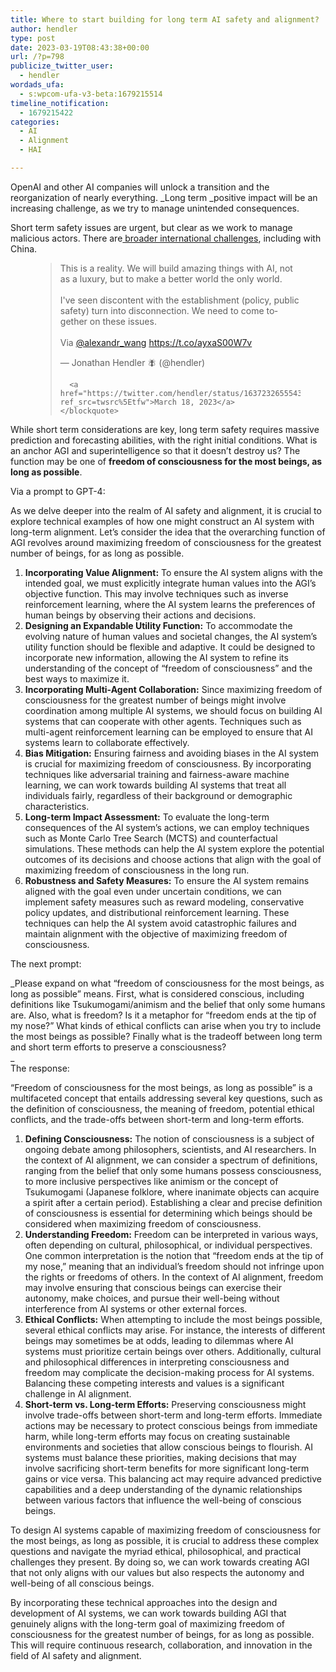 ```yaml
---
title: Where to start building for long term AI safety and alignment?
author: hendler
type: post
date: 2023-03-19T08:43:38+00:00
url: /?p=798
publicize_twitter_user:
  - hendler
wordads_ufa:
  - s:wpcom-ufa-v3-beta:1679215514
timeline_notification:
  - 1679215422
categories:
  - AI
  - Alignment
  - HAI

---
```

OpenAI and other AI companies will unlock a transition and the reorganization of nearly everything. _Long term _positive impact will be an increasing challenge, as we try to manage unintended consequences.

<div class="wp-block-group has-global-padding is-layout-constrained wp-block-group-is-layout-constrained">
  <figure class="wp-block-embed is-type-video is-provider-youtube wp-block-embed-youtube wp-embed-aspect-16-9 wp-has-aspect-ratio">
  
  <div class="wp-block-embed__wrapper">
  </div></figure> 
  
  <p>
    Short term safety issues are urgent, but clear as we work to manage malicious actors. There are<a rel="noreferrer noopener" href="https://alexw.substack.com/p/war" target="_blank"> broader international challenges</a>, including with China.
  </p><figure class="wp-block-embed is-type-rich is-provider-twitter wp-block-embed-twitter">
  
  <div class="wp-block-embed__wrapper">
    <blockquote class="twitter-tweet" data-width="500" data-dnt="true">
      <p lang="en" dir="ltr">
        This is a reality. We will build amazing things with AI, not as a luxury, but to make a better world the only world. <br /><br />I've seen discontent with the establishment (policy, public safety) turn into disconnection. We need to come together on these issues. <br /><br />Via <a href="https://twitter.com/alexandr_wang?ref_src=twsrc%5Etfw">@alexandr_wang</a> <a href="https://t.co/ayxaS00W7v">https://t.co/ayxaS00W7v</a>
      </p>&mdash; Jonathan Hendler 🪰 (@hendler) 
      
      <a href="https://twitter.com/hendler/status/1637232655543697408?ref_src=twsrc%5Etfw">March 18, 2023</a>
    </blockquote>
  </div></figure>
</div>

While short term considerations are key, long term safety requires massive prediction and forecasting abilities, with the right initial conditions. What is an anchor AGI and superintelligence so that it doesn&#8217;t destroy us? The function may be one of **freedom of consciousness for the most beings, as long as possible**.  
  
Via a prompt to GPT-4:

<div class="wp-block-group has-global-padding is-layout-constrained wp-block-group-is-layout-constrained">
  <p>
    As we delve deeper into the realm of AI safety and alignment, it is crucial to explore technical examples of how one might construct an AI system with long-term alignment. Let&#8217;s consider the idea that the overarching function of AGI revolves around maximizing freedom of consciousness for the greatest number of beings, for as long as possible.
  </p>
  
  <ol class="wp-block-list">
    <li>
      <strong>Incorporating Value Alignment:</strong> To ensure the AI system aligns with the intended goal, we must explicitly integrate human values into the AGI&#8217;s objective function. This may involve techniques such as inverse reinforcement learning, where the AI system learns the preferences of human beings by observing their actions and decisions.
    </li>
    <li>
      <strong>Designing an Expandable Utility Function:</strong> To accommodate the evolving nature of human values and societal changes, the AI system&#8217;s utility function should be flexible and adaptive. It could be designed to incorporate new information, allowing the AI system to refine its understanding of the concept of &#8220;freedom of consciousness&#8221; and the best ways to maximize it.
    </li>
    <li>
      <strong>Incorporating Multi-Agent Collaboration:</strong> Since maximizing freedom of consciousness for the greatest number of beings might involve coordination among multiple AI systems, we should focus on building AI systems that can cooperate with other agents. Techniques such as multi-agent reinforcement learning can be employed to ensure that AI systems learn to collaborate effectively.
    </li>
    <li>
      <strong>Bias Mitigation:</strong> Ensuring fairness and avoiding biases in the AI system is crucial for maximizing freedom of consciousness. By incorporating techniques like adversarial training and fairness-aware machine learning, we can work towards building AI systems that treat all individuals fairly, regardless of their background or demographic characteristics.
    </li>
    <li>
      <strong>Long-term Impact Assessment:</strong> To evaluate the long-term consequences of the AI system&#8217;s actions, we can employ techniques such as Monte Carlo Tree Search (MCTS) and counterfactual simulations. These methods can help the AI system explore the potential outcomes of its decisions and choose actions that align with the goal of maximizing freedom of consciousness in the long run.
    </li>
    <li>
      <strong>Robustness and Safety Measures:</strong> To ensure the AI system remains aligned with the goal even under uncertain conditions, we can implement safety measures such as reward modeling, conservative policy updates, and distributional reinforcement learning. These techniques can help the AI system avoid catastrophic failures and maintain alignment with the objective of maximizing freedom of consciousness.
    </li>
  </ol>
</div>

The next prompt:  
  
_Please expand on what &#8220;freedom of consciousness for the most beings, as long as possible&#8221; means. First, what is considered conscious, including definitions like Tsukumogami/animism and the belief that only some humans are. Also, what is freedom? Is it a metaphor for &#8220;freedom ends at the tip of my nose?&#8221; What kinds of ethical conflicts can arise when you try to include the most beings as possible? Finally what is the tradeoff between long term and short term efforts to preserve a consciousness?  
_  
The response:  
  
&#8220;Freedom of consciousness for the most beings, as long as possible&#8221; is a multifaceted concept that entails addressing several key questions, such as the definition of consciousness, the meaning of freedom, potential ethical conflicts, and the trade-offs between short-term and long-term efforts.

<ol class="wp-block-list">
  <li>
    <strong>Defining Consciousness:</strong> The notion of consciousness is a subject of ongoing debate among philosophers, scientists, and AI researchers. In the context of AI alignment, we can consider a spectrum of definitions, ranging from the belief that only some humans possess consciousness, to more inclusive perspectives like animism or the concept of Tsukumogami (Japanese folklore, where inanimate objects can acquire a spirit after a certain period). Establishing a clear and precise definition of consciousness is essential for determining which beings should be considered when maximizing freedom of consciousness.
  </li>
  <li>
    <strong>Understanding Freedom:</strong> Freedom can be interpreted in various ways, often depending on cultural, philosophical, or individual perspectives. One common interpretation is the notion that &#8220;freedom ends at the tip of my nose,&#8221; meaning that an individual&#8217;s freedom should not infringe upon the rights or freedoms of others. In the context of AI alignment, freedom may involve ensuring that conscious beings can exercise their autonomy, make choices, and pursue their well-being without interference from AI systems or other external forces.
  </li>
  <li>
    <strong>Ethical Conflicts:</strong> When attempting to include the most beings possible, several ethical conflicts may arise. For instance, the interests of different beings may sometimes be at odds, leading to dilemmas where AI systems must prioritize certain beings over others. Additionally, cultural and philosophical differences in interpreting consciousness and freedom may complicate the decision-making process for AI systems. Balancing these competing interests and values is a significant challenge in AI alignment.
  </li>
  <li>
    <strong>Short-term vs. Long-term Efforts:</strong> Preserving consciousness might involve trade-offs between short-term and long-term efforts. Immediate actions may be necessary to protect conscious beings from immediate harm, while long-term efforts may focus on creating sustainable environments and societies that allow conscious beings to flourish. AI systems must balance these priorities, making decisions that may involve sacrificing short-term benefits for more significant long-term gains or vice versa. This balancing act may require advanced predictive capabilities and a deep understanding of the dynamic relationships between various factors that influence the well-being of conscious beings.
  </li>
</ol>

To design AI systems capable of maximizing freedom of consciousness for the most beings, as long as possible, it is crucial to address these complex questions and navigate the myriad ethical, philosophical, and practical challenges they present. By doing so, we can work towards creating AGI that not only aligns with our values but also respects the autonomy and well-being of all conscious beings.  
  
By incorporating these technical approaches into the design and development of AI systems, we can work towards building AGI that genuinely aligns with the long-term goal of maximizing freedom of consciousness for the greatest number of beings, for as long as possible. This will require continuous research, collaboration, and innovation in the field of AI safety and alignment.<figure class="wp-block-embed is-type-video is-provider-youtube wp-block-embed-youtube wp-embed-aspect-16-9 wp-has-aspect-ratio">

<div class="wp-block-embed__wrapper">
</div></figure>
